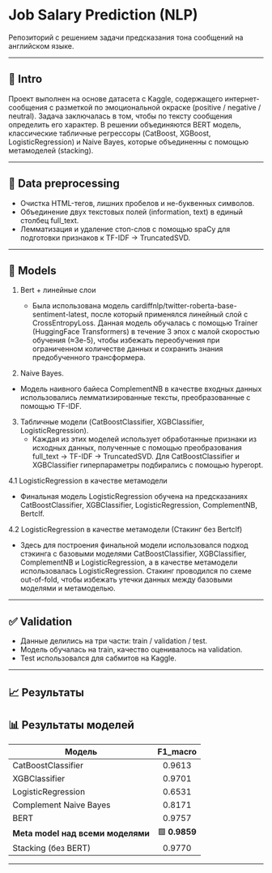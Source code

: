 # Job Salary Prediction (NLP)

Репозиторий с решением задачи предсказания тона сообщений на английском языке.  

---

## 📌 Intro

Проект выполнен на основе датасета с Kaggle, содержащего интернет-сообщения с разметкой по эмоциональной окраске (positive / negative / neutral). Задача заключалась в том, чтобы по тексту сообщения определить его характер. В решении объединяются BERT модель, классические табличные регрессоры (CatBoost, XGBoost, LogisticRegression) и Naive Bayes, которые объединенны с помощью метамоделей (stacking). 

---

## 🔧 Data preprocessing

- Очистка HTML-тегов, лишних пробелов и не-буквенных символов.  
- Объединение двух текстовых полей (information, text) в единый столбец full_text.  
- Лемматизация и удаление стоп-слов с помощью spaCy для подготовки признаков к TF-IDF → TruncatedSVD.

---

## 🤖 Models

1. Bert + линейные слои  
   - Была использована модель cardiffnlp/twitter-roberta-base-sentiment-latest, после который применялся линейный слой с CrossEntropyLoss. Данная модель обучалась с помощью Trainer (HuggingFace Transformers) в течение 3 эпох с малой скоростью обучения (≈3e-5), чтобы избежать переобучения при ограниченном количестве данных и сохранить знания предобученного трансформера.

2.  Naive Bayes.
   - Модель наивного байеса ComplementNB в качестве входных данных использовались лемматизированные тексты, преобразованные с помощью TF-IDF.
   
3. Табличные модели (CatBoostClassifier, XGBClassifier, LogisticRegression).
   - Каждая из этих моделей использует обработанные признаки из исходных данных, полученные с помощью преобразования full_text → TF-IDF → TruncatedSVD. Для CatBoostClassifier и XGBClassifier гиперпараметры подбирались с помощью hyperopt. 

4.1 LogisticRegression в качестве метамодели  
   - Финальная модель LogisticRegression обучена на предсказаниях CatBoostClassifier, XGBClassifier, LogisticRegression, ComplementNB, Bertclf.
     
4.2 LogisticRegression в качестве метамодели (Стакинг без Bertclf)
   - Здесь для построения финальной модели использовался подход стэкинга с базовыми моделями CatBoostClassifier, XGBClassifier, ComplementNB и LogisticRegression, а в качестве метамодели использовалась LogisticRegression. Стакинг проводился по схеме out-of-fold, чтобы избежать утечки данных между базовыми моделями и метамоделью.
   
---

## ✅ Validation
- Данные делились на три части: train / validation / test.  
- Модель обучалась на train, качество оценивалось на validation.  
- Test использовался для сабмитов на Kaggle.
   
---

## 📈 Результаты

## 📊 Результаты моделей

| Модель                                   |  F1_macro  |
|------------------------------------------|:-------:|
| CatBoostClassifier                       | 0.9613 |
| XGBClassifier                            | 0.9701 |
| LogisticRegression                       | 0.6531 |
| Complement Naive Bayes                   | 0.8171 |
| BERT                                     | 0.9757 |
| **Meta model над всеми моделями**        | 🟩 **0.9859** |
| Stacking (без BERT)                      |  0.9770 |
 

---

